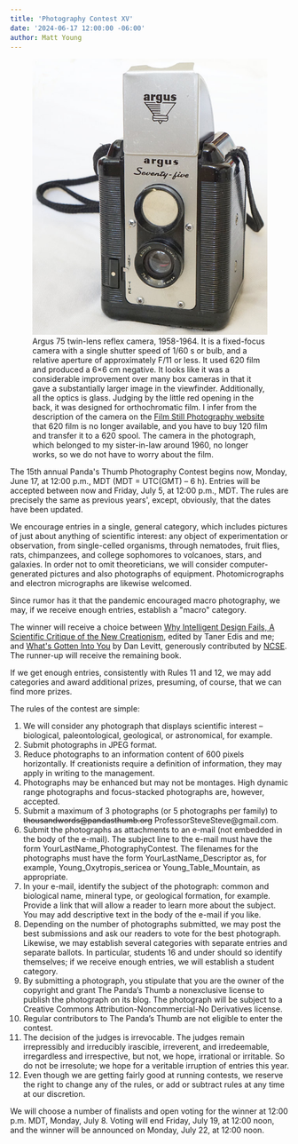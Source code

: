 ```yaml
---
title: 'Photography Contest XV'
date: '2024-06-17 12:00:00 -06:00'
author: Matt Young
---
```


<figure>
<img src="/uploads/2024/DSC05740_Argus_75_600.jpg" alt="Argus 75"/>
<figcaption> Argus 75 twin-lens reflex camera, 1958-1964. It is a fixed-focus camera with a single shutter speed of 1/60&nbsp;s or bulb, and a relative aperture of approximately F/11 or less. It used 620 film and produced a 6&times;6&nbsp;cm negative. It looks like it was a considerable improvement over many box cameras in that it gave a substantially larger image in the viewfinder. Additionally, all the optics is glass. Judging by the little red opening in the back, it was designed for orthochromatic film. I infer from the description of the camera on the <a href="https://www.filmstillphotography.com/argus-75.html">Film Still Photography website</a> that 620 film is no longer available, and you have to buy 120 film and transfer it to a 620 spool. The camera in the photograph, which belonged to my sister-in-law around 1960, no longer works, so we do not have to worry about the film.</figcaption>
</figure> 

The 15th annual Panda's Thumb Photography Contest begins now, Monday, June 17, at 12:00 p.m., MDT (MDT = UTC(GMT) – 6 h). Entries will be accepted between now and Friday, July 5, at 12:00 p.m., MDT. The rules are precisely the same as previous years', except, obviously, that the dates have been updated.

We encourage entries in a single, general category, which includes pictures of just about anything of scientific interest: any object of experimentation or observation, from single-celled organisms, through nematodes, fruit flies, rats, chimpanzees, and college sophomores to volcanoes, stars, and galaxies. In order not to omit theoreticians, we will consider computer-generated pictures and also photographs of equipment. Photomicrographs and electron micrographs are likewise welcomed.

Since rumor has it that the pandemic encouraged macro photography, we may, if we receive enough entries, establish a "macro" category.

The winner will receive a choice between <a href="https://www.amazon.com/stores/Matt-Young/author/B001HPILDU/">Why Intelligent Design Fails, A Scientific Critique of the New Creationism</a>, edited by Taner Edis and me; and <a href="https://www.harpercollins.com/products/whats-gotten-into-you-dan-levitt">What's Gotten Into You</a> by Dan Levitt, generously contributed by <a href="https://ncse.ngo/">NCSE</a>. The runner-up will receive the remaining book.


<!--more-->

If we get enough entries, consistently with Rules 11 and 12, we may add categories and award additional prizes, presuming, of course, that we can find more prizes.

The rules of the contest are simple:

<ol><li>We will consider any photograph that displays scientific interest – biological, paleontological, geological, or astronomical, for example.</li>

<li>Submit photographs in JPEG format. </li>

<li>Reduce photographs to an information content of 600 pixels horizontally. If creationists require a definition of information, they may apply in writing to the management. </li>

<li>Photographs may be enhanced but may not be montages. High dynamic range photographs and focus-stacked photographs are, however, accepted. </li>

<li>Submit a maximum of 3 photographs (or 5 photographs per family) to <strike>thousandwords@pandasthumb.org</strike> ProfessorSteveSteve@gmail.com. </li>

<li>Submit the photographs as attachments to an e-mail (not embedded in the body of the e-mail). The subject line to the e-mail must have the form YourLastName_PhotographyContest. The filenames for the photographs must have the form YourLastName_Descriptor as, for example, Young_Oxytropis_sericea or Young_Table_Mountain, as appropriate. </li>

<li>In your e-mail, identify the subject of the photograph: common and biological name, mineral type, or geological formation, for example. Provide a link that will allow a reader to learn more about the subject. You may add descriptive text in the body of the e-mail if you like. </li>

<li>Depending on the number of photographs submitted, we may post the best submissions and ask our readers to vote for the best photograph. Likewise, we may establish several categories with separate entries and separate ballots. In particular, students 16 and under should so identify themselves; if we receive enough entries, we will establish a student category. </li>

<li>By submitting a photograph, you stipulate that you are the owner of the copyright and grant The Panda’s Thumb a nonexclusive license to publish the photograph on its blog. The photograph will be subject to a Creative Commons Attribution-Noncommercial-No Derivatives license. </li>

<li>Regular contributors to The Panda’s Thumb are not eligible to enter the contest. </li>

<li>The decision of the judges is irrevocable. The judges remain irrepressibly and irreducibly irascible, irreverent, and irredeemable, irregardless and irrespective, but not, we hope, irrational or irritable. So do not be irresolute; we hope for a veritable irruption of entries this year. </li>

<li>Even though we are getting fairly good at running contests, we reserve the right to change any of the rules, or add or subtract rules at any time at our discretion. </li></ol>

We will choose a number of finalists and open voting for the winner at 12:00 p.m. MDT, Monday, July 8. Voting will end Friday, July 19, at 12:00 noon, and the winner will be announced on Monday, July 22, at 12:00 noon.
